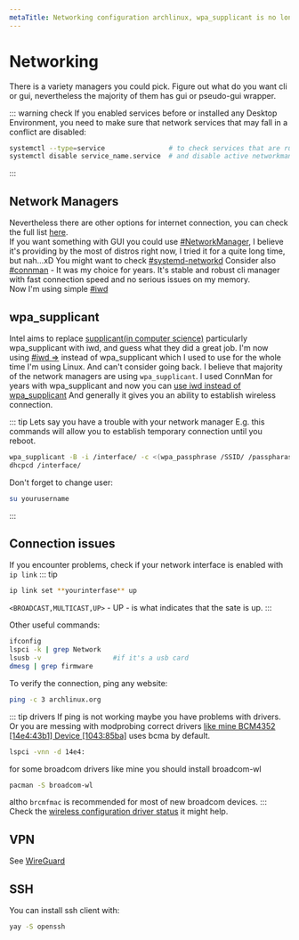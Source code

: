 ```yaml
---
metaTitle: Networking configuration archlinux, wpa_supplicant is no longer, wpa_supplicant replaced by iwd, Network Manager, BCM4352, [14e4:43b1], [1043:85ba], ASUSTeK broadcom wl, broadcom-wl, wpa_supplicant vs iwd, wpa_passphrase fast connection.
---
```

# Networking
<a id="networking"></a>

There is a variety managers you could pick.
Figure out what do you want cli or gui, nevertheless the majority of them has gui or pseudo-gui wrapper.

::: warning check
If you enabled services before or installed any Desktop Environment,
you need to make sure that network services that may fall in a conflict are disabled:
```sh
systemctl --type=service                # to check services that are running
systemctl disable service_name.service  # and disable active networkmanager.service / connman.service / et.c.
```
:::

## Network Managers
<a id="network-managers"></a>
Nevertheless there are other options for internet connection, you can check the full list [here](https://wiki.archlinux.org/index.php/Network_configuration#Network_managers).   
If you want something with GUI you could use [#NetworkManager](#network-manager), I believe it's providing by the most of distros right now, I tried it for a quite long time, but nah...xD
You might want to check [#systemd-networkd](/environment/systemd#systemd-networkd)
Consider also [#connman](#connman) - It was my choice for years. It's stable and robust cli manager with fast connection speed and no serious issues on my memory.   
Now I'm using simple [#iwd](/environment/iwd)

## wpa_supplicant
Intel aims to replace [supplicant(in computer science)](https://en.wikipedia.org/wiki/Supplicant_(computer)) particularly wpa_supplicant with iwd,
and guess what they did a great job. I'm now using  [#iwd =>](/environment/iwd) instead of wpa_supplicant which I used to use for the whole time I'm using Linux.
And can't consider going back.
I believe that majority of the network managers are using `wpa_supplicant`.
I used ConnMan for years with wpa_supplicant and now you can [use iwd instead of wpa_supplicant](https://wiki.archlinux.org/index.php/ConnMan#Using_iwd_instead_of_wpa_supplicant)
And generally it gives you an ability to establish wireless connection.   

::: tip
Lets say you have a trouble with your network manager
E.g. this commands will allow you to establish temporary connection until you reboot.
```sh
wpa_supplicant -B -i /interface/ -c <(wpa_passphrase /SSID/ /passpharase/)
dhcpcd /interface/
```
Don't forget to change user:
```sh
su yourusername
```
:::


## Connection issues
If you encounter problems, check if your network interface is enabled with `ip link`
::: tip
```sh
ip link set **yourinterfase** up
```
`<BROADCAST,MULTICAST,UP>` - UP - is what indicates that the sate is up.
:::

Other useful commands:
```sh
ifconfig
lspci -k | grep Network
lsusb -v                  #if it's a usb card
dmesg | grep firmware
```
To verify the connection, ping any website:
```sh
ping -c 3 archlinux.org
```
::: tip drivers
If ping is not working maybe you have problems with drivers.
Or you are messing with modprobing correct drivers [like mine BCM4352 [14e4:43b1] Device [1043:85ba]](https://wireless.wiki.kernel.org/en/users/drivers/brcm80211) uses bcma by default.
```sh
lspci -vnn -d 14e4:
```
for some broadcom drivers like mine you should install broadcom-wl
```sh
pacman -S broadcom-wl
```
altho `brcmfmac` is recommended for most of new broadcom devices.
:::
Check the [wireless configuration driver status](https://wiki.archlinux.org/index.php/Wireless_network_configuration#Check_the_driver_status) it might help.

## VPN
<a id="vpn"></a>
See [WireGuard](/environment/WireGuard)

## SSH
You can install ssh client with:
```sh
yay -S openssh
```
